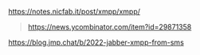 https://notes.nicfab.it/post/xmpp/xmpp/
> https://news.ycombinator.com/item?id=29871358

https://blog.jmp.chat/b/2022-jabber-xmpp-from-sms